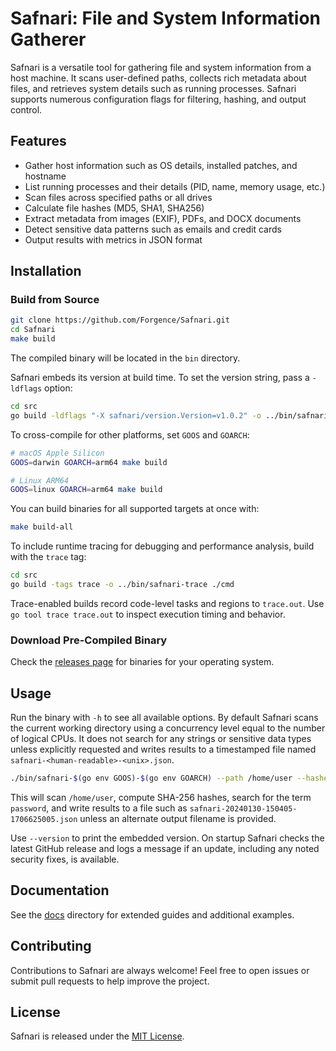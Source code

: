 # Safnari: File and System Information Gatherer

Safnari is a versatile tool for gathering file and system information from a host machine. It scans user-defined paths, collects rich metadata about files, and retrieves system details such as running processes. Safnari supports numerous configuration flags for filtering, hashing, and output control.

## Features

- Gather host information such as OS details, installed patches, and hostname
- List running processes and their details (PID, name, memory usage, etc.)
- Scan files across specified paths or all drives
- Calculate file hashes (MD5, SHA1, SHA256)
- Extract metadata from images (EXIF), PDFs, and DOCX documents
- Detect sensitive data patterns such as emails and credit cards
- Output results with metrics in JSON format

## Installation

### Build from Source

```sh
git clone https://github.com/Forgence/Safnari.git
cd Safnari
make build
```

The compiled binary will be located in the `bin` directory.

Safnari embeds its version at build time. To set the version string, pass a
`-ldflags` option:

```sh
cd src
go build -ldflags "-X safnari/version.Version=v1.0.2" -o ../bin/safnari ./cmd
```

To cross-compile for other platforms, set `GOOS` and `GOARCH`:

```sh
# macOS Apple Silicon
GOOS=darwin GOARCH=arm64 make build

# Linux ARM64
GOOS=linux GOARCH=arm64 make build
```

You can build binaries for all supported targets at once with:

```sh
make build-all
```

To include runtime tracing for debugging and performance analysis, build with
the `trace` tag:

```sh
cd src
go build -tags trace -o ../bin/safnari-trace ./cmd
```

Trace-enabled builds record code-level tasks and regions to `trace.out`. Use
`go tool trace trace.out` to inspect execution timing and behavior.

### Download Pre-Compiled Binary

Check the [releases page](https://github.com/Forgence/Safnari/releases) for binaries for your operating system.

## Usage

Run the binary with `-h` to see all available options. By default Safnari scans
the current working directory using a concurrency level equal to the number of
logical CPUs. It does not search for any strings or sensitive data types unless
explicitly requested and writes results to a timestamped file named
`safnari-<human-readable>-<unix>.json`.

```sh
./bin/safnari-$(go env GOOS)-$(go env GOARCH) --path /home/user --hashes sha256 --search "password"
```

This will scan `/home/user`, compute SHA-256 hashes, search for the term
`password`, and write results to a file such as
`safnari-20240130-150405-1706625005.json` unless an alternate output filename
is provided.

Use `--version` to print the embedded version. On startup Safnari checks the
latest GitHub release and logs a message if an update, including any noted
security fixes, is available.

## Documentation

See the [docs](docs/README.md) directory for extended guides and additional examples.

## Contributing

Contributions to Safnari are always welcome! Feel free to open issues or submit pull requests to help improve the project.

## License

Safnari is released under the [MIT License](LICENSE).

